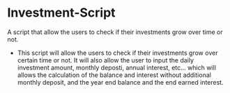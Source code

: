 # Investment-Script
A script that allow the users to  check if their investments grow over time or not.

- This script will allow the users to check if their investments grow over certain time or not. It will also allow the user to input the daily investment amount, monthly deposti, annual interest, etc... which will allows the calculation of the balance and interest without additional monthly deposit, and the year end balance and the end earned interest. 
